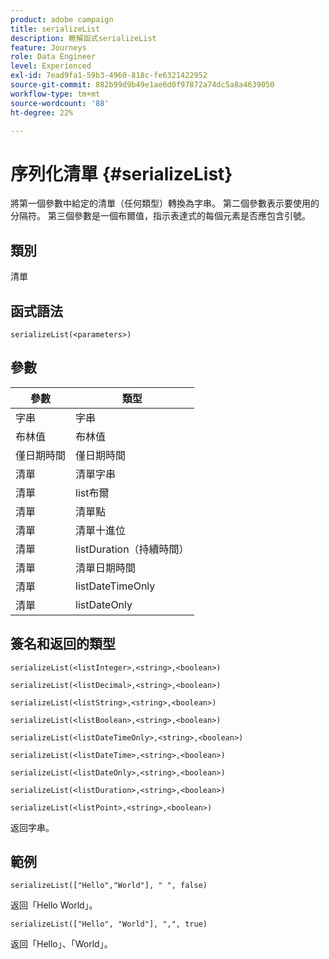 ```yaml
---
product: adobe campaign
title: serializeList
description: 瞭解函式serializeList
feature: Journeys
role: Data Engineer
level: Experienced
exl-id: 7ead9fa1-59b3-4960-818c-fe6321422952
source-git-commit: 882b99d9b49e1ae6d0f97872a74dc5a8a4639050
workflow-type: tm+mt
source-wordcount: '88'
ht-degree: 22%

---
```


# 序列化清單 {#serializeList}

將第一個參數中給定的清單（任何類型）轉換為字串。 第二個參數表示要使用的分隔符。 第三個參數是一個布爾值，指示表達式的每個元素是否應包含引號。

## 類別

清單

## 函式語法

`serializeList(<parameters>)`

## 參數

| 參數 | 類型 |
|-----------|------------------|
| 字串 | 字串 |
| 布林值 | 布林值 |
| 僅日期時間 | 僅日期時間 |
| 清單 | 清單字串 |
| 清單 | list布爾 |
| 清單 | 清單點 |
| 清單 | 清單十進位 |
| 清單 | listDuration（持續時間） |
| 清單 | 清單日期時間 |
| 清單 | listDateTimeOnly |
| 清單 | listDateOnly |

## 簽名和返回的類型

`serializeList(<listInteger>,<string>,<boolean>)`

`serializeList(<listDecimal>,<string>,<boolean>)`

`serializeList(<listString>,<string>,<boolean>)`

`serializeList(<listBoolean>,<string>,<boolean>)`

`serializeList(<listDateTimeOnly>,<string>,<boolean>)`

`serializeList(<listDateTime>,<string>,<boolean>)`

`serializeList(<listDateOnly>,<string>,<boolean>)`

`serializeList(<listDuration>,<string>,<boolean>)`

`serializeList(<listPoint>,<string>,<boolean>)`

返回字串。

## 範例

`serializeList(["Hello","World"], " ", false)`

返回「Hello World」。

`serializeList(["Hello", "World"], ",", true)`

返回「Hello」、「World」。
